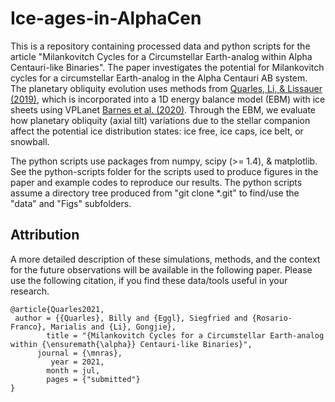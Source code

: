 # Ice-ages-in-AlphaCen

This is a repository containing processed data and python scripts for the article "Milankovitch Cycles for a Circumstellar Earth-analog within Alpha Centauri-like Binaries".  The paper investigates the potential for Milankovitch cycles for a circumstellar Earth-analog in the Alpha Centauri AB system. The planetary obliquity evolution uses methods from [Quarles, Li, & Lissauer (2019)](https://ui.adsabs.harvard.edu/abs/2019ApJ...886...56Q/abstract), which is incorporated into a 1D energy balance model (EBM) with ice sheets using VPLanet [Barnes et al. (2020)](https://ui.adsabs.harvard.edu/abs/2020PASP..132b4502B/abstract).  Through the EBM,  we evaluate how planetary obliquity (axial tilt) variations due to the stellar companion affect the potential ice distribution states: ice free, ice caps, ice belt, or snowball.

The python scripts use packages from numpy, scipy (>= 1.4), & matplotlib.  See the python-scripts folder for the scripts used to produce figures in the paper and example codes to reproduce our results.  The python scripts assume a directory tree produced from "git clone \*.git" to find/use the "data" and "Figs" subfolders.

Attribution
--------
A more detailed description of these simulations, methods, and the context for the future observations will be available in the following paper.  Please use the following citation, if you find these data/tools useful in your research. 

```
@article{Quarles2021,
 author = {{Quarles}, Billy and {Eggl}, Siegfried and {Rosario-Franco}, Marialis and {Li}, Gongjie},
        title = "{Milankovitch Cycles for a Circumstellar Earth-analog within {\ensuremath{\alpha}} Centauri-like Binaries}",
      journal = {\mnras},
         year = 2021,
        month = jul,
        pages = {"submitted"}
}
```
